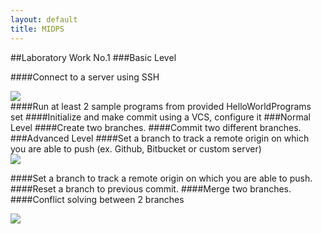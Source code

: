 ```yaml
---
layout: default
title: MIDPS
---
```


##Laboratory Work No.1
###Basic Level

####Connect to a server using SSH
<div class="custom-image"><img src="https://41.media.tumblr.com/899664a9733a7cee10d252a68e3f60df/tumblr_o33y88mR9p1uix9buo2_1280.png" /></div> 
####Run at least 2 sample programs from provided HelloWorldPrograms set</li>
####Initialize and make commit using a VCS, configure it</li>
###Normal Level
####Create two branches.
####Commit two different branches.
###Advanced Level 
####Set a branch to track a remote origin on which you are able to push (ex. Github, Bitbucket or custom server)
<div class="custom-image"><img src="https://41.media.tumblr.com/fb0bfe29bcaae3c618745d40093e6b06/tumblr_o35cvlgcEd1udztn8o1_1280.png" /></div> 


####Set a branch to track a remote origin on which you are able to push.</li>
####Reset a branch to previous commit.</li>
####Merge two branches.
####Conflict solving between 2 branches
<div class="custom-image"><img src="https://40.media.tumblr.com/9eff6d8d976f6077c034b317fcce0cbf/tumblr_o35cvlgcEd1udztn8o2_1280.png" /></div> 